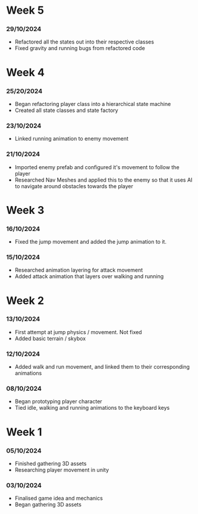 # Week 5
### 29/10/2024
- Refactored all the states out into their respective classes
- Fixed gravity and running bugs from refactored code

# Week 4
### 25/20/2024
- Began refactoring player class into a hierarchical state machine
- Created all state classes and state factory
### 23/10/2024
- Linked running animation to enemy movement
### 21/10/2024
- Imported enemy prefab and configured it's movement to follow the player
- Researched Nav Meshes and applied this to the enemy so that it uses AI to navigate around obstacles towards the player

# Week 3
### 16/10/2024
- Fixed the jump movement and added the jump animation to it.
### 15/10/2024
- Researched animation layering for attack movement
- Added attack animation that layers over walking and running

# Week 2
### 13/10/2024
- First attempt at jump physics / movement. Not fixed
- Added basic terrain / skybox
### 12/10/2024
- Added walk and run movement, and linked them to their corresponding animations
### 08/10/2024
- Began prototyping player character
- Tied idle, walking and running animations to the keyboard keys

# Week 1
### 05/10/2024
- Finished gathering 3D assets
- Researching player movement in unity
### 03/10/2024
- Finalised game idea and mechanics
- Began gathering 3D assets